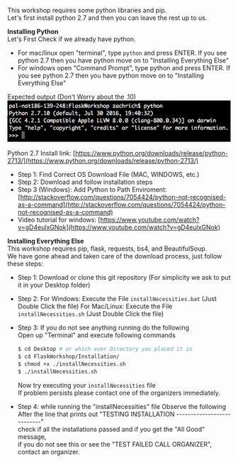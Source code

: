 This workshop requires some python libraries and pip.  
Let's first install python 2.7 and then you can leave the rest up to us.

**Installing Python**  
Let's First Check if we already have python.

* For mac/linux open "terminal", type `python` and press ENTER.
  If you see python 2.7 then you have python move on to "Installing Everything Else"
* For windows open "Command Prompt", type python and press ENTER.
  If you see python 2.7 then you have python move on to "Installing Everything Else"

Expected output \(Don't Worry about the .10\)  
![screenshot of 2.7.10](public/img2.7.10.png)

Python 2.7 Install link: [https://www.python.org/downloads/release/python-2713/](https://www.python.org/downloads/release/python-2713/)

* Step 1: Find Correct OS Download File \(MAC, WINDOWS, etc.\)
* Step 2: Download and follow installation steps
* Step 3 \(Windows\): Add Python to Path Enviroment: [http://stackoverflow.com/questions/7054424/python-not-recognised-as-a-command](http://stackoverflow.com/questions/7054424/python-not-recognised-as-a-command)
* Video tutorial for windows: [https://www.youtube.com/watch?v=gD4eulxGNok](https://www.youtube.com/watch?v=gD4eulxGNok)

**Installing Everything Else**  
This workshop requires pip, flask, requests, bs4, and BeautifulSoup.  
We have gone ahead and taken care of the download process, just follow these steps:

* Step 1: Download or clone this git repository \(For simplicity we ask to put it in your Desktop folder\)
* Step 2:
  For Windows: Execute the File `installNecessities.bat` \(Just Double Click the file\)
  For Mac/Linux: Execute the File `installNecessities.sh` \(Just Double Click the file\)
* Step 3: If you do not see anything running do the following  
  Open up "Terminal" and execute following commands

  ```sh
  $ cd Desktop # or which ever Directory you placed it in
  $ cd FlaskWorkshop/Installation/
  $ chmod +x ./installNecessities.sh
  $ ./installNecessities.sh
  ```

  Now try executing your `installNecessities` file  
  If problem persists please contact one of the organizers immediately.

* Step 4: while running the "installNecessities" file Observe the following  
  After the line that prints out "TESTING INSTALLATION ---------------------------"  
  check if all the installations passed and if you get the "All Good" message,  
  if you do not see this or see the "TEST FAILED CALL ORGANIZER", contact an organizer.



